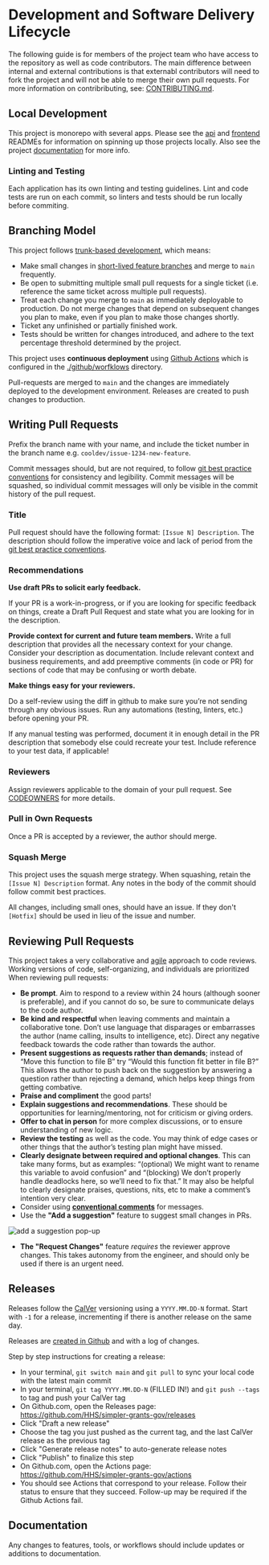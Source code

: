 <!--- # NOTE: Modify sections marked with `TODO` and then rename the file.-->

# Development and Software Delivery Lifecycle

The following guide is for members of the project team who have access to the repository as well as code contributors. The main difference between internal and external contributions is that externabl contributors will need to fork the project and will not be able to merge their own pull requests. For more information on contribributing, see: [CONTRIBUTING.md](./CONTRIBUTING.md).

## Local Development

This project is monorepo with several apps. Please see the [api](./api/README.md) and [frontend](./frontend/README.md) READMEs for information on spinning up those projects locally. Also see the project [documentation](./documentation) for more info.

### Linting and Testing

Each application has its own linting and testing guidelines. Lint and code tests are run on each commit, so linters and tests should be run locally before commiting.

## Branching Model

This project follows [trunk-based development](https://trunkbaseddevelopment.com/), which means:

- Make small changes in [short-lived feature branches](https://trunkbaseddevelopment.com/short-lived-feature-branches/) and merge to `main` frequently.
- Be open to submitting multiple small pull requests for a single ticket (i.e. reference the same ticket across multiple pull requests).
- Treat each change you merge to `main` as immediately deployable to production. Do not merge changes that depend on subsequent changes you plan to make, even if you plan to make those changes shortly.
- Ticket any unfinished or partially finished work.
- Tests should be written for changes introduced, and adhere to the text percentage threshold determined by the project.

This project uses **continuous deployment** using [Github Actions](https://github.com/features/actions) which is configured in the [./github/worfklows](.github/workflows) directory.

Pull-requests are merged to `main` and the changes are immediately deployed to the development environment. Releases are created to push changes to production.

## Writing Pull Requests

Prefix the branch name with your name, and include the ticket number in the branch name e.g. `cooldev/issue-1234-new-feature`.

Commit messages should, but are not required, to follow [git best practice conventions](https://cbea.ms/git-commit/#seven-rules) for consistency and legibility. Commit messages will be squashed, so individual commit messages will only be visible in the commit history of the pull request.

### Title

Pull request should have the following format: `[Issue N] Description`. The description should follow the imperative voice and lack of period from the [git best practice conventions](https://cbea.ms/git-commit/#seven-rules).

### Recommendations

**Use draft PRs to solicit early feedback.**

If your PR is a work-in-progress, or if you are looking for specific feedback on things, create a Draft Pull Request and state what you are looking for in the description.

**Provide context for current and future team members.**
Write a full description that provides all the necessary context for your change. Consider your description as documentation. Include relevant context and business requirements, and add preemptive comments (in code or PR) for sections of code that may be confusing or worth debate.

**Make things easy for your reviewers.**

Do a self-review using the diff in github to make sure you’re not sending through any obvious issues. Run any automations (testing, linters, etc.) before opening your PR.

If any manual testing was performed, document it in enough detail in the PR description that somebody else could recreate your test. Include reference to your test data, if applicable!

### Reviewers

Assign reviewers applicable to the domain of your pull request. See [CODEOWNERS](.github/CODEOWNERS) for more details.

### Pull in Own Requests

Once a PR is accepted by a reviewer, the author should merge.

### Squash Merge

This project uses the squash merge strategy. When squashing, retain the `[Issue N] Description` format. Any notes in the body of the commit should follow commit best practices.

All changes, including small ones, should have an issue. If they don't `[Hotfix]` should be used in lieu of the issue and number.

## Reviewing Pull Requests

This project takes a very collaborative and [agile](https://agilemanifesto.org/) approach to code reviews. Working versions of code, self-organizing, and individuals are prioritized When reviewing pull requests:

- **Be prompt**. Aim to respond to a review within 24 hours (although sooner is preferable), and if you cannot do so, be sure to communicate delays to the code author.
- **Be kind and respectful** when leaving comments and maintain a collaborative tone. Don’t use language that disparages or embarrasses the author (name calling, insults to intelligence, etc). Direct any negative feedback towards the code rather than towards the author.
- **Present suggestions as requests rather than demands**; instead of “Move this function to file B” try “Would this function fit better in file B?” This allows the author to push back on the suggestion by answering a question rather than rejecting a demand, which helps keep things from getting combative.
- **Praise and compliment** the good parts!
- **Explain suggestions and recommendations**. These should be opportunities for learning/mentoring, not for criticism or giving orders.
- **Offer to chat in person** for more complex discussions, or to ensure understanding of new logic.
- **Review the testing** as well as the code. You may think of edge cases or other things that the author’s testing plan might have missed.
- **Clearly designate between required and optional changes**. This can take many forms, but as examples: “(optional) We might want to rename this variable to avoid confusion” and “(blocking) We don’t properly handle deadlocks here, so we’ll need to fix that.” It may also be helpful to clearly designate praises, questions, nits, etc to make a comment’s intention very clear.
- Consider using **[conventional comments](https://conventionalcomments.org/)** for messages.
- Use the **"Add a suggestion"** feature to suggest small changes in PRs.

![add a suggestion pop-up](https://github.com/HHS/simpler-grants-gov/assets/512243/e08efbd3-91de-43ce-a0d5-4529ccb1ac13)

- **The "Request Changes"** feature _requires_ the reviewer approve changes. This takes autonomy from the engineer, and should only be used if there is an urgent need.

## Releases

Releases follow the [CalVer](https://calver.org/) versioning using a `YYYY.MM.DD-N` format. Start with `-1` for a release, incrementing if there is another release on the same day.

Releases are [created in Github](https://github.com/HHS/simpler-grants-gov/releases) and with a log of changes.

Step by step instructions for creating a release:

- In your terminal, `git switch main` and `git pull` to sync your local code with the latest main commit
- In your terminal, `git tag YYYY.MM.DD-N` (FILLED IN!) and `git push --tags` to tag and push your CalVer tag
- On Github.com, open the Releases page: https://github.com/HHS/simpler-grants-gov/releases
- Click "Draft a new release"
- Choose the tag you just pushed as the current tag, and the last CalVer release as the previous tag
- Click "Generate release notes" to auto-generate release notes
- Click "Publish" to finalize this step
- On Github.com, open the Actions page: https://github.com/HHS/simpler-grants-gov/actions
- You should see Actions that correspond to your release. Follow their status to ensure that they succeed. Follow-up may be required if the Github Actions fail.

## Documentation

Any changes to features, tools, or workflows should include updates or additions to documentation.
